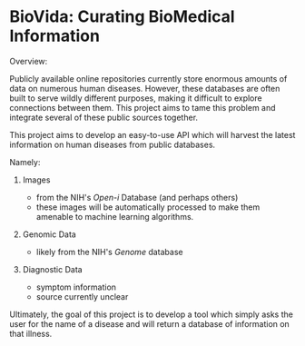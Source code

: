 BioVida: Curating BioMedical Information
===


Overview:

Publicly available online repositories currently store enormous amounts of data on numerous human diseases. However, 
these databases are often built to serve wildly different purposes, making it difficult to explore connections between 
them. This project aims to tame this problem and integrate several of these public sources together.

This project aims to develop an easy-to-use API which will harvest the latest 
information on human diseases from public databases.  

Namely:

   1. Images
        - from the NIH's *Open-i* Database (and perhaps others)
        - these images will be automatically processed to make them amenable to machine learning algorithms.

   2. Genomic Data
        - likely from the NIH's *Genome* database
    
   3. Diagnostic Data
        - symptom information
        - source currently unclear
        

Ultimately, the goal of this project is to develop a tool which simply asks 
the user for the name of a disease and will return a database of information on that illness.










